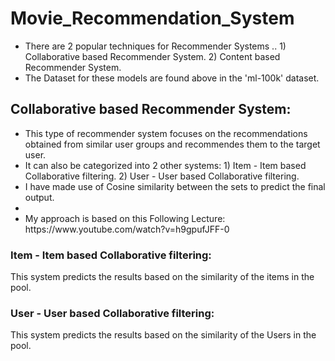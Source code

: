 # Movie_Recommendation_System

<ul>
 <li>There are 2 popular techniques for Recommender Systems ..
               1)  Collaborative based Recommender System.
               2) Content based Recommender System.
 </li>
  
 <li>The Dataset for these models are found above in the 'ml-100k' dataset.  </li>
 </ul>

## Collaborative based Recommender System:

<ul>
<li>This type of recommender system focuses on the recommendations obtained from similar user groups and recommendes them to the target user.</li>
 
<li> It can also be categorized into 2 other systems:
        1) Item - Item based Collaborative filtering.
        2) User - User based Collaborative filtering.
</li>
<li> I have made use of Cosine similarity between the sets to predict the final output.<li>
<li> My approach is based on this Following Lecture:
                        https://www.youtube.com/watch?v=h9gpufJFF-0
</ul>

### Item - Item based Collaborative filtering:

   This system predicts the results based on the similarity of the items in the pool.
   
### User - User based Collaborative filtering:

   This system predicts the results based on the similarity of the Users in the pool.
